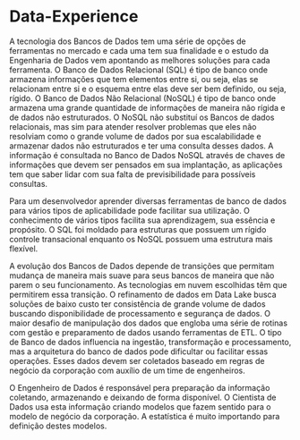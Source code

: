 # Data-Experience

A tecnologia dos Bancos de Dados tem uma série de opções de ferramentas no mercado e cada uma tem sua finalidade e o estudo da Engenharia de Dados vem apontando as 
melhores soluções para cada ferramenta. O Banco de Dados Relacional (SQL) é tipo de banco onde armazena informações que tem elementos entre si, ou seja, elas se 
relacionam entre si e o esquema entre elas deve ser bem definido, ou seja, rígido. O Banco de Dados Não Relacional (NoSQL) é tipo de banco onde armazena uma grande 
quantidade de informações de maneira não rígida e de dados não estruturados. O NoSQL não substituí os Bancos de dados relacionais, mas sim para atender resolver 
problemas que eles não resolviam como o grande volume de dados por sua escalabilidade e armazenar dados não estruturados e ter uma consulta desses dados. A informação é 
consultada no Banco de Dados  NoSQL através de chaves de informações que devem ser pensados em sua implantação, as aplicações tem que saber lidar com sua falta de 
previsibilidade para possíveis consultas. 

Para um desenvolvedor aprender diversas ferramentas de banco de dados para vários tipos de aplicabilidade pode facilitar sua utilização. O conhecimento de vários tipos 
facilita sua aprendizagem, sua essência e propósito. O SQL foi moldado para estruturas que possuem um rígido controle transacional enquanto os NoSQL possuem uma 
estrutura mais flexível. 

A evolução dos Bancos de Dados depende de transições que permitam mudança de maneira mais suave para seus bancos de maneira que não parem o seu funcionamento. As 
tecnologias em nuvem escolhidas têm que permitirem essa transição.  O refinamento de dados em Data Lake busca soluções de baixo custo ter consistência de grande volume 
de dados buscando disponibilidade de processamento e segurança de dados. O maior desafio de manipulação dos dados que engloba uma série de rotinas com gestão e 
preparamento de dados usando ferramentas de ETL. O tipo de Banco de dados influencia na ingestão, transformação e processamento, mas a arquitetura do banco de dados pode 
dificultar ou facilitar essas operações. Esses dados devem ser coletados baseado em regras de negócio da corporação com auxílio de um time de engenheiros.  

O Engenheiro de Dados é responsável pera preparação da informação coletando, armazenando e deixando de forma disponível. O Cientista de Dados usa esta informação criando 
modelos que fazem sentido para o modelo de negócio da corporação.  A estatística é muito importando para definição destes modelos. 
